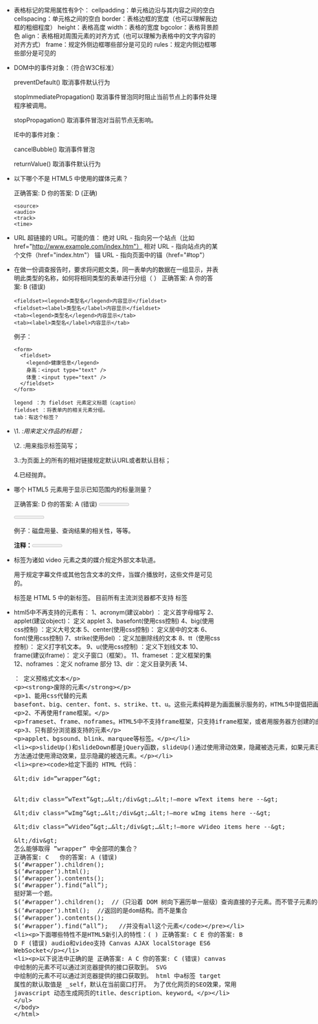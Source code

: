 * 表格标记的常用属性有9个： cellpadding：单元格边沿与其内容之间的空白 cellspacing：单元格之间的空白 border：表格边框的宽度（也可以理解我边框的粗细程度） height：表格高度 width：表格的宽度 bgcolor：表格背景颜色 align：表格相对周围元素的对齐方式（也可以理解为表格中的文字内容的对齐方式） frame：规定外侧边框哪些部分是可见的 rules：规定内侧边框哪些部分是可见的

* DOM中的事件对象：（符合W3C标准）

    preventDefault()     取消事件默认行为

    stopImmediatePropagation() 取消事件冒泡同时阻止当前节点上的事件处理程序被调用。

    stopPropagation()    取消事件冒泡对当前节点无影响。

  IE中的事件对象：

    cancelBubble()      取消事件冒泡

    returnValue()       取消事件默认行为

* 以下哪个不是 HTML5 中使用的媒体元素？

  正确答案: D   你的答案: D (正确)
  ```
  <source>
  <audio>
  <track>
  <time>
  ```

* URL	超链接的 URL。可能的值：
  绝对 URL - 指向另一个站点（比如 href="http://www.example.com/index.htm"）
  相对 URL - 指向站点内的某个文件（href="index.htm"）
  锚 URL - 指向页面中的锚（href="#top"）

* 在做一份调查报告时，要求将问题文类，同一表单内的数据在一组显示，并表明此类型的名称，如何将相同类型的表单进行分组（      ）
  正确答案: A   你的答案: B (错误)

  ```
  <fieldset><legend>类型名</legend>内容显示</fieldset>
  <fieldset><label>类型名</label>内容显示</fieldset>
  <tab><legend>类型名</legend>内容显示</tab>
  <tab><label>类型名</label>内容显示</tab>
  ```

  例子：

  ```
  <form>
    <fieldset>
      <legend>健康信息</legend>
      身高：<input type="text" />
      体重：<input type="text" />
    </fieldset>
  </form>
  
  legend ：为 fieldset 元素定义标题（caption）
  fieldset ：将表单内的相关元素分组。
  tab：有这个标签？
  ```

* \1. <cite>:用来定义作品的标题；

  \2. <abbr>:用来指示标签简写；

  3.<base>:为页面上的所有的相对链接规定默认URL或者默认目标；

  4.<arconym>已经抛弃。

* 哪个 HTML5 元素用于显示已知范围内的标量测量？

  正确答案: D   你的答案: A (错误)
  <gauge>
  <range>
  <measure>
  <meter>

  <meter> 标签定义已知范围或分数值内的标量测量。也被称为 gauge（尺度）。

  例子：磁盘用量、查询结果的相关性，等等。

  **注释：**<meter> 标签不应用于指示进度（在进度条中）。如果标记进度条，请使用 <progress> 标签。

* <track> 标签为诸如 video 元素之类的媒介规定外部文本轨道。

  用于规定字幕文件或其他包含文本的文件，当媒介播放时，这些文件是可见的。

  <track> 标签是 HTML 5 中的新标签。
  目前所有主流浏览器都不支持 <track> 标签

* html5中不再支持的元素有：
  1、acronym(建议abbr) ： 定义首字母缩写
  2、applet(建议object)： 定义 applet
  3、basefont(使用css控制)
  4、big(使用css控制) ：定义大号文本
  5、center(使用css控制)： 定义居中的文本
  6、font(使用css控制)
  7、strike(使用del) ：定义加删除线的文本
  8、tt（使用css控制）： 定义打字机文本。
  9、u(使用css控制) ：定义下划线文本
  10、frame(建议iframe)： 定义子窗口（框架）。
  11、frameset ：定义框架的集
  12、noframes ：定义 noframe 部分
  13、dir ：定义目录列表
  14、<xmp>： 定义预格式文本

  **废除的元素**

  1、能用css代替的元素 
  basefont、big、center、font、s、strike、tt、u。这些元素纯粹是为画面展示服务的，HTML5中提倡把画面展示性功能放在css中统一编辑。

  2、不再使用frame框架。

  frameset、frame、noframes。HTML5中不支持frame框架，只支持iframe框架，或者用服务器方创建的由多个页面组成的符合页面的形式，删除以上这三个标签。

  3、只有部分浏览器支持的元素

  applet、bgsound、blink、marquee等标签。

* slideUp()和slideDown都是jQuery函数，slideUp()通过使用滑动效果，隐藏被选元素，如果元素已显示出来的话。slideDown() 方法通过使用滑动效果，显示隐藏的被选元素。

* ```
  给定下面的 HTML 代码：
  
  <div id=”wrapper”>
  
  
  <div class=”wText”>…</div>…<!—more wText items here -->
  
  <div class=”wImg”>…</div>…<!—more wImg items here -->
  
  <div class=”wVideo”>…</div>…<!—more wVideo items here -->
  
  </div>
  怎么能够取得 ”wrapper” 中全部项的集合？
  正确答案: C   你的答案: A (错误)
  $(‘#wrapper’).children();
  $(‘#wrapper’).html();
  $(‘#wrapper’).contents();
  $(‘#wrapper’).find(“all”);
  挺好第一个题。
  $(‘#wrapper’).children();  //（只沿着 DOM 树向下遍历单一层级）查询直接的子元素。而不管子元素的子元素。
  $(‘#wrapper’).html();  //返回的是dom结构。而不是集合
  $(‘#wrapper’).contents();
  $(‘#wrapper’).find(“all”);   //并没有all这个元素
  ```

* 下面哪些特性不是HTML5新引入的特性：(        )
  正确答案: C E   你的答案: B D F (错误)
  audio和video支持
  Canvas
  AJAX
  localStorage
  ES6
  WebSocket

* 以下说法中正确的是
  正确答案: A C   你的答案: C (错误)
  canvas 中绘制的元素不可以通过浏览器提供的接口获取到。
  SVG 中绘制的元素不可以通过浏览器提供的接口获取到。
  html 中a标签 target 属性的默认取值是 _self，默认在当前窗口打开。
  为了优化网页的SEO效果，常用 javascript 动态生成网页的title、description、keyword。